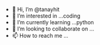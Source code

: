 - 👋 Hi, I’m @tanayhit
- 👀 I’m interested in ...coding
- 🌱 I’m currently learning ...python
- 💞️ I’m looking to collaborate on ...
- 📫 How to reach me ...

<!---
tanayhit/tanayhit is a ✨ special ✨ repository because its `README.md` (this file) appears on your GitHub profile.
You can click the Preview link to take a look at your changes.
--->
